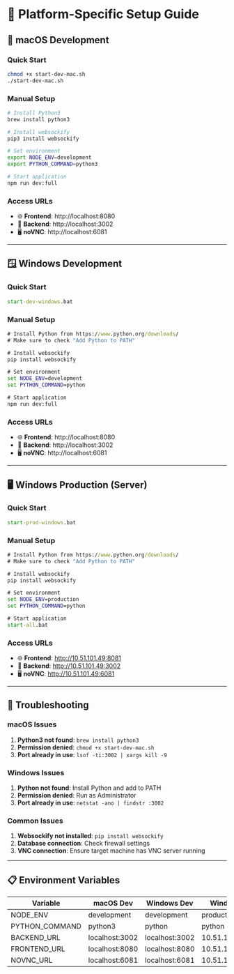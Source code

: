 # 🚀 Platform-Specific Setup Guide

## 📱 macOS Development

### Quick Start
```bash
chmod +x start-dev-mac.sh
./start-dev-mac.sh
```

### Manual Setup
```bash
# Install Python3
brew install python3

# Install websockify
pip3 install websockify

# Set environment
export NODE_ENV=development
export PYTHON_COMMAND=python3

# Start application
npm run dev:full
```

### Access URLs
- 🌐 **Frontend**: http://localhost:8080
- 🔗 **Backend**: http://localhost:3002
- 🖥️ **noVNC**: http://localhost:6081

---

## 🪟 Windows Development

### Quick Start
```cmd
start-dev-windows.bat
```

### Manual Setup
```cmd
# Install Python from https://www.python.org/downloads/
# Make sure to check "Add Python to PATH"

# Install websockify
pip install websockify

# Set environment
set NODE_ENV=development
set PYTHON_COMMAND=python

# Start application
npm run dev:full
```

### Access URLs
- 🌐 **Frontend**: http://localhost:8080
- 🔗 **Backend**: http://localhost:3002
- 🖥️ **noVNC**: http://localhost:6081

---

## 🖥️ Windows Production (Server)

### Quick Start
```cmd
start-prod-windows.bat
```

### Manual Setup
```cmd
# Install Python from https://www.python.org/downloads/
# Make sure to check "Add Python to PATH"

# Install websockify
pip install websockify

# Set environment
set NODE_ENV=production
set PYTHON_COMMAND=python

# Start application
start-all.bat
```

### Access URLs
- 🌐 **Frontend**: http://10.51.101.49:8081
- 🔗 **Backend**: http://10.51.101.49:3002
- 🖥️ **noVNC**: http://10.51.101.49:6081

---

## 🔧 Troubleshooting

### macOS Issues
1. **Python3 not found**: `brew install python3`
2. **Permission denied**: `chmod +x start-dev-mac.sh`
3. **Port already in use**: `lsof -ti:3002 | xargs kill -9`

### Windows Issues
1. **Python not found**: Install Python and add to PATH
2. **Permission denied**: Run as Administrator
3. **Port already in use**: `netstat -ano | findstr :3002`

### Common Issues
1. **Websockify not installed**: `pip install websockify`
2. **Database connection**: Check firewall settings
3. **VNC connection**: Ensure target machine has VNC server running

---

## 📋 Environment Variables

| Variable | macOS Dev | Windows Dev | Windows Prod |
|----------|-----------|-------------|--------------|
| NODE_ENV | development | development | production |
| PYTHON_COMMAND | python3 | python | python |
| BACKEND_URL | localhost:3002 | localhost:3002 | 10.51.101.49:3002 |
| FRONTEND_URL | localhost:8080 | localhost:8080 | 10.51.101.49:8081 |
| NOVNC_URL | localhost:6081 | localhost:6081 | 10.51.101.49:6081 |
